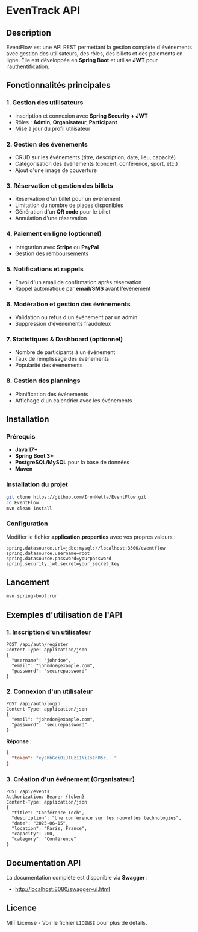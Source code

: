 # EvenTrack API

## Description
EventFlow est une API REST permettant la gestion complète d'événements avec gestion des utilisateurs, des rôles, des billets et des paiements en ligne. Elle est développée en **Spring Boot** et utilise **JWT** pour l'authentification.

## Fonctionnalités principales

### 1. Gestion des utilisateurs
- Inscription et connexion avec **Spring Security + JWT**
- Rôles : **Admin, Organisateur, Participant**
- Mise à jour du profil utilisateur

### 2. Gestion des événements
- CRUD sur les événements (titre, description, date, lieu, capacité)
- Catégorisation des événements (concert, conférence, sport, etc.)
- Ajout d'une image de couverture

### 3. Réservation et gestion des billets
- Réservation d'un billet pour un événement
- Limitation du nombre de places disponibles
- Génération d'un **QR code** pour le billet
- Annulation d'une réservation

### 4. Paiement en ligne (optionnel)
- Intégration avec **Stripe** ou **PayPal**
- Gestion des remboursements

### 5. Notifications et rappels
- Envoi d'un email de confirmation après réservation
- Rappel automatique par **email/SMS** avant l'événement

### 6. Modération et gestion des événements
- Validation ou refus d'un événement par un admin
- Suppression d'événements frauduleux

### 7. Statistiques & Dashboard (optionnel)
- Nombre de participants à un événement
- Taux de remplissage des événements
- Popularité des événements

### 8. Gestion des plannings
- Planification des événements
- Affichage d'un calendrier avec les événements

## Installation
### Prérequis
- **Java 17+**
- **Spring Boot 3+**
- **PostgreSQL/MySQL** pour la base de données
- **Maven**

### Installation du projet
```sh
git clone https://github.com/IronNetta/EventFlow.git
cd EventFlow
mvn clean install
```

### Configuration
Modifier le fichier **application.properties** avec vos propres valeurs :
```properties
spring.datasource.url=jdbc:mysql://localhost:3306/eventflow
spring.datasource.username=root
spring.datasource.password=yourpassword
spring.security.jwt.secret=your_secret_key
```

## Lancement
```sh
mvn spring-boot:run
```

## Exemples d'utilisation de l'API

### 1. Inscription d'un utilisateur
```http
POST /api/auth/register
Content-Type: application/json
{
  "username": "johndoe",
  "email": "johndoe@example.com",
  "password": "securepassword"
}
```

### 2. Connexion d'un utilisateur
```http
POST /api/auth/login
Content-Type: application/json
{
  "email": "johndoe@example.com",
  "password": "securepassword"
}
```
**Réponse :**
```json
{
  "token": "eyJhbGciOiJIUzI1NiIsInR5c..."
}
```

### 3. Création d'un événement (Organisateur)
```http
POST /api/events
Authorization: Bearer {token}
Content-Type: application/json
{
  "title": "Conférence Tech",
  "description": "Une conférence sur les nouvelles technologies",
  "date": "2025-06-15",
  "location": "Paris, France",
  "capacity": 200,
  "category": "Conférence"
}
```

## Documentation API
La documentation complète est disponible via **Swagger** :
- [http://localhost:8080/swagger-ui.html](http://localhost:8080/swagger-ui.html)

## Licence
MIT License - Voir le fichier `LICENSE` pour plus de détails.

